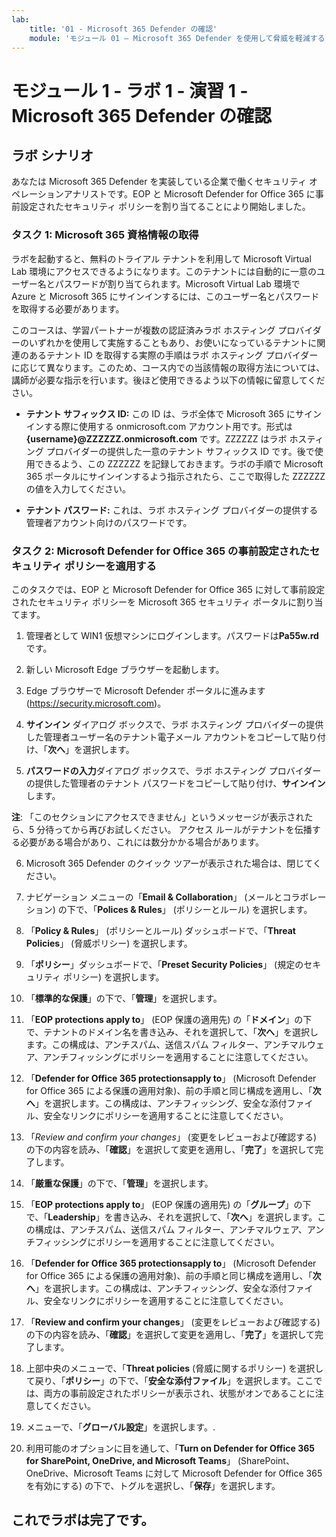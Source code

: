 ```yaml
---
lab:
    title: '01 - Microsoft 365 Defender の確認'
    module: 'モジュール 01 – Microsoft 365 Defender を使用して脅威を軽減する'
---
```


# モジュール 1 - ラボ 1 - 演習 1 - Microsoft 365 Defender の確認 

## ラボ シナリオ

あなたは Microsoft 365 Defender を実装している企業で働くセキュリティ オペレーションアナリストです。EOP と Microsoft Defender for Office 365 に事前設定されたセキュリティ ポリシーを割り当てることにより開始しました。

### タスク 1: Microsoft 365 資格情報の取得

ラボを起動すると、無料のトライアル テナントを利用して Microsoft Virtual Lab 環境にアクセスできるようになります。このテナントには自動的に一意のユーザー名とパスワードが割り当てられます。Microsoft Virtual Lab 環境で Azure と Microsoft 365 にサインインするには、このユーザー名とパスワードを取得する必要があります。 

このコースは、学習パートナーが複数の認証済みラボ ホスティング プロバイダーのいずれかを使用して実施することもあり、お使いになっているテナントに関連のあるテナント ID を取得する実際の手順はラボ ホスティング プロバイダーに応じて異なります。このため、コース内での当該情報の取得方法については、講師が必要な指示を行います。後ほど使用できるよう以下の情報に留意してください。

- **テナント サフィックス ID:** この ID は、ラボ全体で Microsoft 365 にサインインする際に使用する onmicrosoft.com アカウント用です。形式は **{username}@ZZZZZZ.onmicrosoft.com** です。ZZZZZZ はラボ ホスティング プロバイダーの提供した一意のテナント サフィックス ID です。後で使用できるよう、この ZZZZZZ を記録しておきます。ラボの手順で Microsoft 365 ポータルにサインインするよう指示されたら、ここで取得した ZZZZZZ の値を入力してください。
    
- **テナント パスワード:** これは、ラボ ホスティング プロバイダーの提供する管理者アカウント向けのパスワードです。


### タスク 2: Microsoft Defender for Office 365 の事前設定されたセキュリティ ポリシーを適用する

このタスクでは、EOP と Microsoft Defender for Office 365 に対して事前設定されたセキュリティ ポリシーを Microsoft 365 セキュリティ ポータルに割り当てます。

1. 管理者として WIN1 仮想マシンにログインします。パスワードは**Pa55w.rd** です。  

2. 新しい Microsoft Edge ブラウザーを起動します。

3. Edge ブラウザーで Microsoft Defender ポータルに進みます (https://security.microsoft.com)。

4. **サインイン** ダイアログ ボックスで、ラボ ホスティング プロバイダーの提供した管理者ユーザー名のテナント電子メール アカウントをコピーして貼り付け、「**次へ**」を選択します。

5. **パスワードの入力**ダイアログ ボックスで、ラボ ホスティング プロバイダーの提供した管理者のテナント パスワードをコピーして貼り付け、**サインイン**します。

**注**: 「このセクションにアクセスできません」というメッセージが表示されたら、5 分待ってから再びお試しください。  アクセス ルールがテナントを伝播する必要がある場合があり、これには数分かかる場合があります。  

6. Microsoft 365 Defender のクイック ツアーが表示された場合は、閉じてください。

6. ナビゲーション メニューの「**Email & Collaboration**」 (メールとコラボレーション) の下で、「**Polices & Rules**」 (ポリシーとルール) を選択します。

7. 「**Policy & Rules**」 (ポリシーとルール) ダッシュボードで、「**Threat Policies**」 (脅威ポリシー) を選択します。

8. 「**ポリシー**」ダッシュボードで、「**Preset Security Policies**」 (規定のセキュリティ ポリシー) を選択します。

9. 「**標準的な保護**」の下で、「**管理**」を選択します。

10. 「**EOP protections apply to**」 (EOP 保護の適用先) の「**ドメイン**」の下で、テナントのドメイン名を書き込み、それを選択して、「**次へ**」を選択します。この構成は、アンチスパム、送信スパム フィルター、アンチマルウェア、アンチフィッシングにポリシーを適用することに注意してください。

11. 「**Defender for Office 365 protections​apply to**」 (Microsoft Defender for Office 365 による保護の適用対象)、前の手順と同じ構成を適用し、「**次へ**」を選択します。この構成は、アンチフィッシング、安全な添付ファイル、安全なリンクにポリシーを適用することに注意してください。

12. 「*Review and confirm your changes*」 (変更をレビューおよび確認する) の下の内容を読み、「**確認**」を選択して変更を適用し、「**完了**」を選択して完了します。

13. 「**厳重な保護**」の下で、「**管理**」を選択します。

14. 「**EOP protections apply to**」 (EOP 保護の適用先) の「**グループ**」の下で、「**Leadership**」を書き込み、それを選択して、「**次へ**」を選択します。この構成は、アンチスパム、送信スパム フィルター、アンチマルウェア、アンチフィッシングにポリシーを適用することに注意してください。

15. 「**Defender for Office 365 protections​apply to**」 (Microsoft Defender for Office 365 による保護の適用対象)、前の手順と同じ構成を適用し、「**次へ**」を選択します。この構成は、アンチフィッシング、安全な添付ファイル、安全なリンクにポリシーを適用することに注意してください。

16. 「**Review and confirm your changes**」 (変更をレビューおよび確認する) の下の内容を読み、「**確認**」を選択して変更を適用し、「**完了**」を選択して完了します。

17. 上部中央のメニューで、「**Threat policies** (脅威に関するポリシー) を選択して戻り、「**ポリシー**」の下で、「**安全な添付ファイル**」を選択します。ここでは、両方の事前設定されたポリシーが表示され、状態がオンであることに注意してください。

18. メニューで、「**グローバル設定**」を選択します。.

19. 利用可能のオプションに目を通して、「**Turn on Defender for Office 365 for SharePoint, OneDrive, and Microsoft Teams**」 (SharePoint、OneDrive、Microsoft Teams に対して Microsoft Defender for Office 365 を有効にする) の下で、トグルを選択し、「**保存**」を選択します。


## これでラボは完了です。

